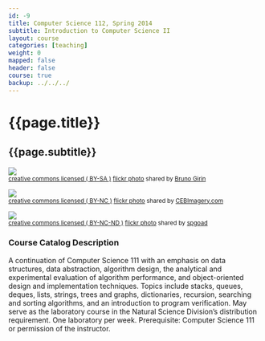 ```yaml
---
id: -9
title: Computer Science 112, Spring 2014 
subtitle: Introduction to Computer Science II
layout: course
categories: [teaching]
weight: 0
mapped: false
header: false
course: true
backup: ../../../
---
```


# {{page.title}}

## {{page.subtitle}}

<a title="Tangled Network" href="http://flickr.com/photos/brunogirin/73014722"><img class="img-responsive-tight" src="http://farm1.static.flickr.com/34/73014722_47abcbcc7f_b.jpg" /></a><br /><small><a href="http://creativecommons.org/licenses/by-sa/2.0/">creative commons licensed ( BY-SA )</a> <a title="Tangled Network" href="http://flickr.com/photos/brunogirin/73014722">flickr photo</a> shared by <a href="http://flickr.com/people/brunogirin">Bruno Girin</a></small>

<a title="Mesa Tree" href="http://flickr.com/photos/cedwardbrice/8311886468"><img class="img-responsive-tight" src="http://farm9.static.flickr.com/8223/8311886468_3b09300de2_b.jpg" /></a><br /><small><a href="http://creativecommons.org/licenses/by-nc/2.0/">creative commons licensed ( BY-NC )</a> <a title="Mesa Tree" href="http://flickr.com/photos/cedwardbrice/8311886468">flickr photo</a> shared by <a href="http://flickr.com/people/cedwardbrice">CEBImagery.com</a></small>

<a title="Joshua Tree Sunset" href="http://flickr.com/photos/spgoad/14225366176"><img class="img-responsive-tight" src="http://farm6.static.flickr.com/5514/14225366176_12edea9a2d_b.jpg" /></a><br /><small><a href="http://creativecommons.org/licenses/by-nc-nd/2.0/">creative commons licensed ( BY-NC-ND )</a> <a title="Joshua Tree Sunset" href="http://flickr.com/photos/spgoad/14225366176">flickr photo</a> shared by <a href="http://flickr.com/people/spgoad">spgoad</a></small>

### Course Catalog Description

A continuation of Computer Science 111 with an emphasis on data structures, data abstraction, algorithm design, the
analytical and experimental evaluation of algorithm performance, and object-oriented design and implementation
techniques. Topics include stacks, queues, deques, lists, strings, trees and graphs, dictionaries, recursion, searching
and sorting algorithms, and an introduction to program verification. May serve as the laboratory course in the Natural
Science Division’s distribution requirement. One laboratory per week.  Prerequisite: Computer Science 111 or permission
of the instructor.
